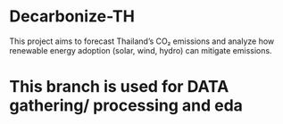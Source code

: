 # Decarbonize-TH

This project aims to forecast Thailand’s CO₂ emissions and analyze how renewable energy adoption (solar, wind, hydro) can mitigate emissions.

# This branch is used for DATA gathering/ processing and eda